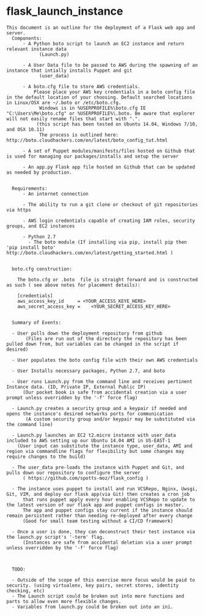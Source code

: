 # flask_launch_instance

    This document is an outline for the deployment of a Flask web app and server.
      Components:
          - A Python boto script to launch an EC2 instance and return relevant instance data
                (Launch.py)
               
          - A User Data file to be passed to AWS during the spawning of an instance that intially installs Puppet and git
                (user_data)
               
          - A boto.cfg file to store AWS credentials.
              Please place your AWS key credentials in a boto config file in the default location of your choosing. Default searched locations in Linux/OSX are ~/.boto or /etc/boto.cfg.
                Windows is in %USERPROFILE%\boto.cfg IE "C:\Users\Me\boto.cfg" or %USERPROFILE%\.boto. Be aware that explorer will not easily rename files that start with ".".
               (this script has been tested on Ubuntu 14.04, Windows 7/10, and OSX 10.11)
                The process is outlined here:   http://boto.cloudhackers.com/en/latest/boto_config_tut.html
         
          - A set of Puppet modules/manifests/files hosted on Github that is used for managing our packages/installs and setup the server
         
          - An app.py Flask app file hosted on Github that can be updated as needed by production.
         
         
      Requirements:
          - An internet connection
         
          - The ability to run a git clone or checkout of git repositories via https
         
          - AWS login credentials capable of creating IAM roles, security groups, and EC2 instances
         
          - Python 2.7
            - The boto module (If installing via pip, install pip then 'pip install boto' http://boto.cloudhackers.com/en/latest/getting_started.html )
             
           
      boto.cfg construction:

        The boto.cfg or .boto  file is straight forward and is constructed as such ( see above notes for placement details):
       
        [credentials]
        aws_access_key_id     = <YOUR_ACCESS_KEYE_HERE>
        aws_secret_access_key =    <YOUR_SECRET_ACCESS_KEY_HERE>


      Summary of Events:
     
      - User pulls down the deployment repository from github
           (Files are run out of the directory the repository has been pulled down from, but variables can be changed in the script if desired)
          
      - User populates the boto config file with their own AWS credentials

      - User Installs necessary packages, Python 2.7, and boto
     
      - User runs Launch.py from the command line and receives pertinent Instance data. (ID, Private IP, External Public IP)
          (Our pocket book is safe from accidental creation via a user prompt unless overridden by the '-f' force flag)
      
      - Launch.py creates a security group and a keypair if needed and opens the instance's desired networks ports for communication
           (A custom security group and/or keypair may be substituted via the command line)
     
      - Launch.py launches an EC2 t2.micro instance with user_data included to AWS setting up our Ubuntu 14.04 AMI in US-EAST-1
        (User input can substitute the instance type, user_data, AMI and region via commandline flags for flexibility but some changes may require changes to the build)
     
      - The user_data pre-loads the instance with Puppet and Git, and pulls down our repository to configure the server
          ( https://github.com/spotts-moz/flask_config )
     
      - The instance uses puppet to install and run VCSRepo, Nginx, Uwsgi, Git, VIM, and deploy our flask app(via Git) then creates a cron job
          that runs puppet apply every hour enabling VCSRepo to update to the latest version of our flask app and puppet configs in master.
          The app and puppet configs stay current if the instance should remain persistent rather than needing re-deployed after every change
          (Good for small team testing without a CI/CD framework)
          
      - Once a user is done, they can deconstruct their test instance via the launch.py script's '-term' flag.
          (Instances are safe from accidental deletion via a user prompt unless overridden by the '-f' force flag)

     
     
      TODO:
     
      - Outside of the scope of this exercise more focus would be paid to security. (using virtualenv, key pairs, secret stores, identity checking, etc)
      - The Launch script could be broken out into more functions and parts to allow even more flexible changes.
      - Variables from launch.py could be broken out into an ini.
